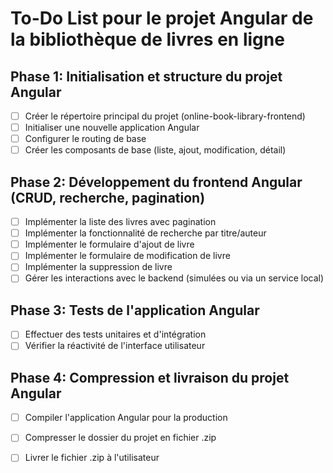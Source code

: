# To-Do List pour le projet Angular de la bibliothèque de livres en ligne

## Phase 1: Initialisation et structure du projet Angular
- [ ] Créer le répertoire principal du projet (online-book-library-frontend)
- [ ] Initialiser une nouvelle application Angular
- [ ] Configurer le routing de base
- [ ] Créer les composants de base (liste, ajout, modification, détail)

## Phase 2: Développement du frontend Angular (CRUD, recherche, pagination)
- [ ] Implémenter la liste des livres avec pagination
- [ ] Implémenter la fonctionnalité de recherche par titre/auteur
- [ ] Implémenter le formulaire d'ajout de livre
- [ ] Implémenter le formulaire de modification de livre
- [ ] Implémenter la suppression de livre
- [ ] Gérer les interactions avec le backend (simulées ou via un service local)

## Phase 3: Tests de l'application Angular
- [ ] Effectuer des tests unitaires et d'intégration
- [ ] Vérifier la réactivité de l'interface utilisateur

## Phase 4: Compression et livraison du projet Angular
- [ ] Compiler l'application Angular pour la production
- [ ] Compresser le dossier du projet en fichier .zip
- [ ] Livrer le fichier .zip à l'utilisateur


